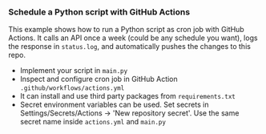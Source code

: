 ### Schedule a Python script with GitHub Actions


This example shows how to run a Python script as cron job with GitHub Actions. It calls an API once a week (could be any schedule you want), logs the response in `status.log`, and automatically pushes the changes to this repo.

- Implement your script in `main.py`
- Inspect and configure cron job in GitHub Action `.github/workflows/actions.yml`
- It can install and use third party packages from `requirements.txt`
- Secret environment variables can be used. Set secrets in Settings/Secrets/Actions -> 'New repository secret'. Use the same secret name inside `actions.yml` and `main.py`
